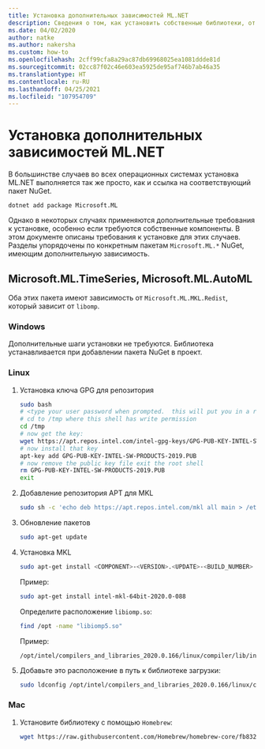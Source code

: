 ```yaml
---
title: Установка дополнительных зависимостей ML.NET
description: Сведения о том, как установить собственные библиотеки, от которых зависят пакеты ML.NET, но которые не устанавливаются вместе с пакетами NuGet.
ms.date: 04/02/2020
author: natke
ms.author: nakersha
ms.custom: how-to
ms.openlocfilehash: 2cff99cfa8a29ac87db69968025ea1081ddde81d
ms.sourcegitcommit: 02cc87f02c46e603ea5925de95af746b7ab46a35
ms.translationtype: HT
ms.contentlocale: ru-RU
ms.lasthandoff: 04/25/2021
ms.locfileid: "107954709"
---
```

# <a name="install-extra-mlnet-dependencies"></a>Установка дополнительных зависимостей ML.NET

В большинстве случаев во всех операционных системах установка ML.NET выполняется так же просто, как и ссылка на соответствующий пакет NuGet.

```dotnetcli
dotnet add package Microsoft.ML
```

Однако в некоторых случаях применяются дополнительные требования к установке, особенно если требуются собственные компоненты. В этом документе описаны требования к установке для этих случаев. Разделы упорядочены по конкретным пакетам `Microsoft.ML.*` NuGet, имеющим дополнительную зависимость.

## <a name="microsoftmltimeseries-microsoftmlautoml"></a>Microsoft.ML.TimeSeries, Microsoft.ML.AutoML

Оба этих пакета имеют зависимость от `Microsoft.ML.MKL.Redist`, который зависит от `libomp`.

### <a name="windows"></a>Windows

Дополнительные шаги установки не требуются. Библиотека устанавливается при добавлении пакета NuGet в проект.

### <a name="linux"></a>Linux

1. Установка ключа GPG для репозитория

    ```bash
    sudo bash
    # <type your user password when prompted.  this will put you in a root shell>
    # cd to /tmp where this shell has write permission
    cd /tmp
    # now get the key:
    wget https://apt.repos.intel.com/intel-gpg-keys/GPG-PUB-KEY-INTEL-SW-PRODUCTS-2019.PUB
    # now install that key
    apt-key add GPG-PUB-KEY-INTEL-SW-PRODUCTS-2019.PUB
    # now remove the public key file exit the root shell
    rm GPG-PUB-KEY-INTEL-SW-PRODUCTS-2019.PUB
    exit
    ```

2. Добавление репозитория APT для MKL

    ```bash
    sudo sh -c 'echo deb https://apt.repos.intel.com/mkl all main > /etc/apt/sources.list.d/intel-mkl.list'
    ```

3. Обновление пакетов

    ```bash
    sudo apt-get update
    ```

4. Установка MKL

    ```bash
    sudo apt-get install <COMPONENT>-<VERSION>.<UPDATE>-<BUILD_NUMBER>
    ```

    Пример:

    ```bash
    sudo apt-get install intel-mkl-64bit-2020.0-088
    ```

    Определите расположение `libiomp.so`:

    ```bash
    find /opt -name "libiomp5.so"
    ```

    Пример:

    ```output
    /opt/intel/compilers_and_libraries_2020.0.166/linux/compiler/lib/intel64_lin/libiomp5.so
    ```

5. Добавьте это расположение в путь к библиотеке загрузки:

    ```bash
    sudo ldconfig /opt/intel/compilers_and_libraries_2020.0.166/linux/compiler/lib/intel64_lin
    ```

### <a name="mac"></a>Mac

1. Установите библиотеку с помощью `Homebrew`:

    ```bash
    wget https://raw.githubusercontent.com/Homebrew/homebrew-core/fb8323f2b170bd4ae97e1bac9bf3e2983af3fdb0/Formula/libomp.rb && brew install ./libomp.rb && brew link libomp --force
    ```
